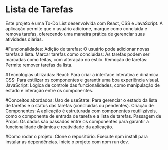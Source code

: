 # Lista de Tarefas
Este projeto é uma To-Do List desenvolvida com React, CSS e JavaScript. A aplicação permite que o usuário adicione, marque como concluída e remova tarefas, oferecendo uma maneira prática de gerenciar suas atividades diárias.

#Funcionalidades:
Adição de tarefas: O usuário pode adicionar novas tarefas à lista.
Marcar tarefas como concluídas: As tarefas podem ser marcadas como feitas, com alteração no estilo.
Remoção de tarefas: Permite remover tarefas da lista.

#Tecnologias utilizadas:
React: Para criar a interface interativa e dinâmica.
CSS: Para estilizar os componentes e garantir uma boa experiência visual.
JavaScript: Lógica de controle das funcionalidades, como manipulação de estado e interação entre os componentes.

#Conceitos abordados:
Uso de useState: Para gerenciar o estado da lista de tarefas e o status das tarefas (concluídas ou pendentes).
Criação de Componentes: A aplicação é estruturada com componentes reutilizáveis, como o componente de entrada de tarefa e a lista de tarefas.
Passagem de Props: Os dados são passados entre os componentes para garantir a funcionalidade dinâmica e reatividade da aplicação.

#Como rodar o projeto:
Clone o repositório.
Execute npm install para instalar as dependências.
Inicie o projeto com npm run dev.
